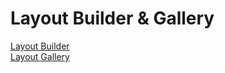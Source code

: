 # Layout Builder & Gallery

[Layout Builder](https://quasar.dev/layout-builder)<br/>
[Layout Gallery](https://quasar.dev/layout/gallery)
